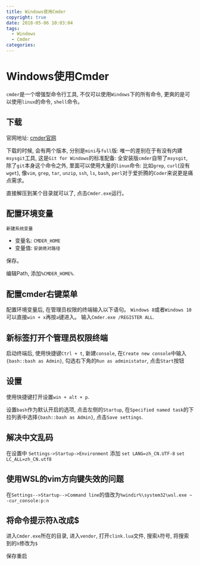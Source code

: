 ```yaml
---
title: Windows使用Cmder
copyright: true
date: 2018-05-06 10:03:04
tags:
  - Windows
  - Cmder
categories:
---
```


# Windows使用Cmder

`cmder`是一个增强型命令行工具, 不仅可以使用`Windows`下的所有命令, 更爽的是可以使用`linux`的命令, `shell`命令。

## 下载
官网地址: [cmder官网](http://cmder.net/)

下载的时候, 会有两个版本, 分别是`mini`与`full`版: 唯一的差别在于有没有内建 `msysgit`工具, 这是`Git for Windows`的标准配备: 全安装版`cmder`自带了`msysgit`, 除了`git`本身这个命令之外, 里面可以使用大量的`linux`命令: 比如`grep`, `curl`(没有`wget`), 像`vim`, `grep`, `tar`, `unzip`, `ssh`, `ls`, `bash`, `perl`对于爱折腾的`Coder`来说更是痛点需求。

直接解压到某个目录就可以了, 点击`Cmder.exe`运行。

## 配置环境变量

`新建系统变量`

  - 变量名: `CMDER_HOME`
  - 变量值: `安装绝对路径`

保存。

编辑Path, 添加`%CMDER_HOME%`.

## 配置cmder右键菜单

配置环境变量后, 在管理员权限的终端输入以下语句。
`Windows 8`或者`Windows 10`可以直接`win + x`再按`a`键进入。
输入`Cmder.exe /REGISTER ALL`.

## 新标签打开个管理员权限终端

启动终端后, 使用快捷键`Ctrl + t`, 新建`console`, 在`Create new console`中输入`{bash::bash as Admin}`, 勾选右下角的`Run as administator`, 点击`Start`按钮

## 设置

使用快捷键打开设置`win + alt + p`.

设置`bash`作为默认开启的选项, 点击左侧的`Startup`, 在`Specified named task`的下拉列表中选择`{bash::bash as Admin}`, 点击`Save settings`.

## 解决中文乱码

在设置中
`Settings->Startup->Environment` 添加
`set LANG=zh_CN.UTF-8`
`set LC_ALL=zh_CN.utf8`

## 使用WSL的vim方向键失效的问题

在`Settings-->Startup-->Command line`的值改为`%windir%\system32\wsl.exe ~ -cur_console:p:n`

## 将命令提示符λ改成$

进入`Cmder.exe`所在的目录, 进入`vendor`, 打开`clink.lua`文件, 
搜索`λ`符号, 将搜索到的`λ`修改为`$`

保存重启

